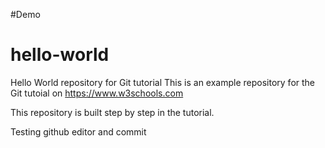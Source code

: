﻿#Demo

# hello-world
Hello World repository for Git tutorial
This is an example repository for the Git tutoial on https://www.w3schools.com

This repository is built step by step in the tutorial.

Testing github editor and commit
